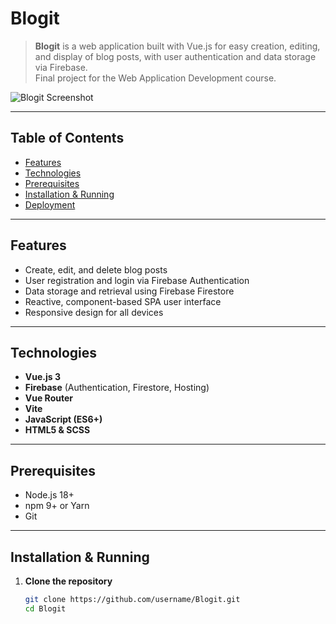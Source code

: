 # Blogit

> **Blogit** is a web application built with Vue.js for easy creation, editing, and display of blog posts, with user authentication and data storage via Firebase.  
> Final project for the Web Application Development course.

![Blogit Screenshot]([https://github.com/username/Blogit/assets/your-screenshot-link.png](https://github.com/user-attachments/assets/5528eddf-0f45-4cc2-9e39-6948a520f3f4))

---

## Table of Contents

- [Features](#features)  
- [Technologies](#technologies)  
- [Prerequisites](#prerequisites)  
- [Installation & Running](#installation--running)  
- [Deployment](#deployment)  

---

## Features

- Create, edit, and delete blog posts  
- User registration and login via Firebase Authentication  
- Data storage and retrieval using Firebase Firestore  
- Reactive, component-based SPA user interface  
- Responsive design for all devices  

---

## Technologies

- **Vue.js 3**  
- **Firebase** (Authentication, Firestore, Hosting)  
- **Vue Router**  
- **Vite**  
- **JavaScript (ES6+)**  
- **HTML5 & SCSS**  

---

## Prerequisites

- Node.js 18+  
- npm 9+ or Yarn  
- Git  

---

## Installation & Running

1. **Clone the repository**  
   ```bash
   git clone https://github.com/username/Blogit.git
   cd Blogit
